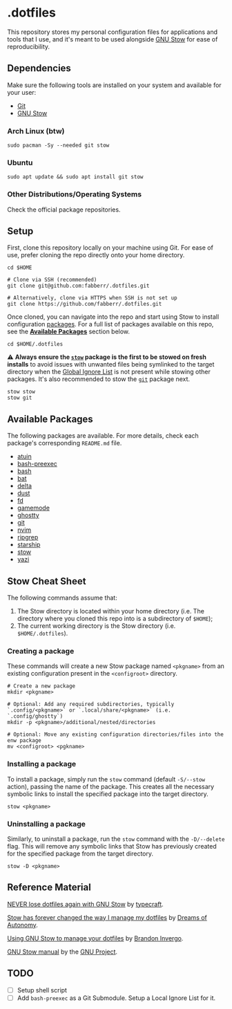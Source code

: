 # .dotfiles

This repository stores my personal configuration files for applications and tools that I use, and it's meant to be used alongside [GNU Stow](https://www.gnu.org/software/stow/) for ease of reproducibility.

## Dependencies

Make sure the following tools are installed on your system and available for your user:

- [Git](https://git-scm.com/)
- [GNU Stow](https://www.gnu.org/software/stow/)

### Arch Linux (btw)

```shell
sudo pacman -Sy --needed git stow
```

### Ubuntu

```shell
sudo apt update && sudo apt install git stow
```

### Other Distributions/Operating Systems

Check the official package repositories.

## Setup

First, clone this repository locally on your machine using Git. For ease of use, prefer cloning the repo directly onto your home directory.

```shell
cd $HOME

# Clone via SSH (recommended)
git clone git@github.com:fabberr/.dotfiles.git

# Alternatively, clone via HTTPS when SSH is not set up
git clone https://github.com/fabberr/.dotfiles.git
```

Once cloned, you can navigate into the repo and start using Stow to install configuration [packages](https://www.gnu.org/software/stow/manual/stow.html#Terminology). For a full list of packages available on this repo, see the **[Available Packages](#available-packages)** section below.

```shell
cd $HOME/.dotfiles
```

⚠️ **Always ensure the [`stow`](https://github.com/fabberr/.dotfiles/tree/master/stow) package is the first to be stowed on fresh installs** to avoid issues with unwanted files being symlinked to the target directory when the [Global Ignore List](https://www.gnu.org/software/stow/manual/stow.html#Types-And-Syntax-Of-Ignore-Lists) is not present while stowing other packages. It's also recommended to stow the [`git`](https://github.com/fabberr/.dotfiles/tree/master/git) package next.

```shell
stow stow
stow git
```

## Available Packages

The following packages are available. For more details, check each package's corresponding `README.md` file.

- [atuin](https://github.com/fabberr/.dotfiles/tree/master/atuin)
- [bash-preexec](https://github.com/fabberr/.dotfiles/tree/master/bash-preexec)
- [bash](https://github.com/fabberr/.dotfiles/tree/master/bash)
- [bat](https://github.com/fabberr/.dotfiles/tree/master/bat)
- [delta](https://github.com/fabberr/.dotfiles/tree/master/delta)
- [dust](https://github.com/fabberr/.dotfiles/tree/master/dust)
- [fd](https://github.com/fabberr/.dotfiles/tree/master/fd)
- [gamemode](https://github.com/fabberr/.dotfiles/tree/master/gamemode)
- [ghostty](https://github.com/fabberr/.dotfiles/tree/master/ghostty)
- [git](https://github.com/fabberr/.dotfiles/tree/master/git)
- [nvim](https://github.com/fabberr/.dotfiles/tree/master/nvim)
- [ripgrep](https://github.com/fabberr/.dotfiles/tree/master/ripgrep)
- [starship](https://github.com/fabberr/.dotfiles/tree/master/starship)
- [stow](https://github.com/fabberr/.dotfiles/tree/master/stow)
- [yazi](https://github.com/fabberr/.dotfiles/tree/master/yazi)

## Stow Cheat Sheet

The following commands assume that:
1. The Stow directory is located within your home directory (i.e. The directory where you cloned this repo into is a subdirectory of `$HOME`);
2. The current working directory is the Stow directory (i.e. `$HOME/.dotfiles`).

### Creating a package

These commands will create a new Stow package named `<pkgname>` from an existing configuration present in the `<configroot>` directory.

```shell
# Create a new package
mkdir <pkgname>

# Optional: Add any required subdirectories, typically `.config/<pkgname>` or `.local/share/<pkgname>` (i.e. `.config/ghostty`)
mkdir -p <pkgname>/additional/nested/directories

# Optional: Move any existing configuration directories/files into the enw package
mv <configroot> <pgkname>
```

### Installing a package

To install a package, simply run the `stow` command (default `-S/--stow` action), passing the name of the package. This creates all the necessary symbolic links to install the specified package into the target directory.

```shell
stow <pkgname>
```

### Uninstalling a package

Similarly, to uninstall a package, run the `stow` command with the `-D/--delete` flag. This will remove any symbolic links that Stow has previously created for the specified package from the target directory.

```shell
stow -D <pkgname>
```

## Reference Material

[NEVER lose dotfiles again with GNU Stow](https://youtu.be/NoFiYOqnC4o) by [typecraft](https://www.youtube.com/@typecraft_dev).

[Stow has forever changed the way I manage my dotfiles](https://youtu.be/y6XCebnB9gs) by [Dreams of Autonomy](https://www.youtube.com/@dreamsofautonomy).

[Using GNU Stow to manage your dotfiles](https://brandon.invergo.net/news/2012-05-26-using-gnu-stow-to-manage-your-dotfiles.html) by [Brandon Invergo](http://brandon.invergo.net/index.html).

[GNU Stow manual](https://www.gnu.org/software/stow/manual/) by the [GNU Project](https://www.gnu.org).

## TODO
- [ ] Setup shell script
- [ ] Add `bash-preexec` as a Git Submodule. Setup a Local Ignore List for it.
